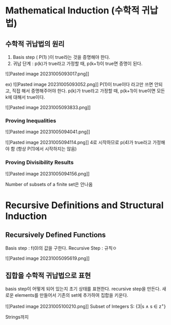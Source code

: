 # Mathematical Induction (수학적 귀납법)

## 수학적 귀납법의 원리
1. Basis step ( P(1) )이 true라는 것을 증명해야 한다.
2. 귀납 단계 : p(k)가 true라고 가정할 때, p(k+1)이 true면 증명이 된다.

![[Pasted image 20231005093017.png]]

ex)
![[Pasted image 20231005093052.png]]
 P(1)이 true이다 라고만 쓰면 안되고, 직접 해서 증명해주어야 한다.
 p(k)가 true라고 가정할 때, p(k+1)이 true이면 모든 k에 대해서 true이다.
 
 ![[Pasted image 20231005093833.png]]

### Proving Inequalities
![[Pasted image 20231005094041.png]]

![[Pasted image 20231005094114.png]]
4로 시작하므로 p(4)가 true라고 가정해야 함 (항상 P(1)에서 시작하지는 않음)

### Proving Divisibility Results 
![[Pasted image 20231005094156.png]]

Number of subsets of a finite set은 안나옴

# Recursive Definitions and Structural Induction

## Recursively Defined Functions
Basis step : f(0)의 값을 구한다.
Recursive Step : 규칙ㅇ

![[Pasted image 20231005095619.png]]


## 집합을 수학적 귀납법으로 표현
basis step이 어떻게 되어 있는지 초기 상태를 표현한다.
recursive step을 만든다.
새로운 elements를 만들어서 기존의 set에 추가하여 집합을 키운다.

![[Pasted image 20231005100210.png]]
Subset of Integers S: {3|s ∧ s ∈ z<sup>+</sup>}

Strings까지 